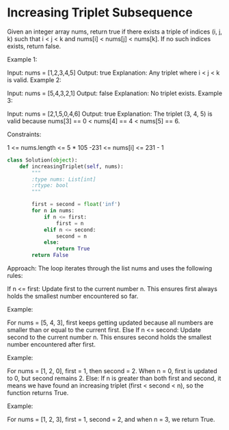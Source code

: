# Increasing Triplet Subsequence

Given an integer array nums, return true if there exists a triple of indices (i, j, k) such that i < j < k and nums[i] < nums[j] < nums[k]. If no such indices exists, return false.

Example 1:

Input: nums = [1,2,3,4,5]
Output: true
Explanation: Any triplet where i < j < k is valid.
Example 2:

Input: nums = [5,4,3,2,1]
Output: false
Explanation: No triplet exists.
Example 3:

Input: nums = [2,1,5,0,4,6]
Output: true
Explanation: The triplet (3, 4, 5) is valid because nums[3] == 0 < nums[4] == 4 < nums[5] == 6.

Constraints:

1 <= nums.length <= 5 \* 105
-231 <= nums[i] <= 231 - 1

```Python
class Solution(object):
    def increasingTriplet(self, nums):
        """
        :type nums: List[int]
        :rtype: bool
        """

        first = second = float('inf')
        for n in nums:
            if n <= first:
                first = n
            elif n <= second:
                second = n
            else:
                return True
        return False
```

Approach:
The loop iterates through the list nums and uses the following rules:

If n <= first:
Update first to the current number n.
This ensures first always holds the smallest number encountered so far.

Example:

For nums = [5, 4, 3], first keeps getting updated because all numbers are smaller than or equal to the current first.
Else If n <= second:
Update second to the current number n.
This ensures second holds the smallest number encountered after first.

Example:

For nums = [1, 2, 0], first = 1, then second = 2. When n = 0, first is updated to 0, but second remains 2.
Else:
If n is greater than both first and second, it means we have found an increasing triplet (first < second < n), so the function returns True.

Example:

For nums = [1, 2, 3], first = 1, second = 2, and when n = 3, we return True.
